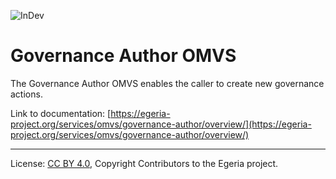<!-- SPDX-License-Identifier: CC-BY-4.0 -->
<!-- Copyright Contributors to the Egeria project. -->

![InDev](../../../images/egeria-content-status-in-development.png#pagewidth)

# Governance Author OMVS

The Governance Author OMVS enables the caller to create new governance actions.

Link to documentation: [https://egeria-project.org/services/omvs/governance-author/overview/](https://egeria-project.org/services/omvs/governance-author/overview/)

----
License: [CC BY 4.0](https://creativecommons.org/licenses/by/4.0/),
Copyright Contributors to the Egeria project.